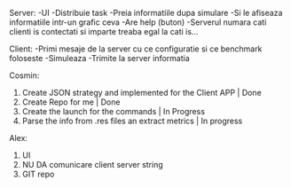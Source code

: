 Server:
-UI
-Distribuie task
-Preia informatiile dupa simulare 
-Si le afiseaza informatiile intr-un grafic ceva
-Are help (buton)
-Serverul numara cati clienti is contectati si imparte treaba egal la cati is...

Client:
-Primi mesaje de la server cu ce configuratie si ce benchmark foloseste
-Simuleaza
-Trimite la server informatia


Cosmin:
1) Create JSON strategy and implemented for the Client APP | Done
2) Create Repo for me					   | Done
3) Create the launch for the commands			   | In Progress
4) Parse the info from .res files an extract metrics	   | In progress


Alex:
1) UI
2) NU DA comunicare client server string
3) GIT repo
